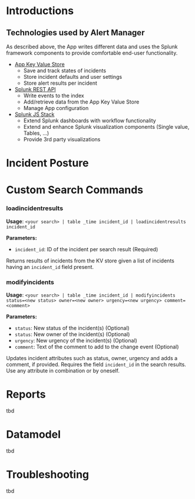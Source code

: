# Introductions

## Technologies used by Alert Manager  
As described above, the App writes different data and uses the Splunk framework components to provide comfortable end-user functionality.

* [App Key Value Store](http://dev.splunk.com/view/webframework-features/SP-CAAAEY7)
    * Save and track states of incidents
    * Store incident defaults and user settings
    * Store alert results per incident
* [Splunk REST API](http://dev.splunk.com/view/rest-api-overview/SP-CAAADP8)
    * Write events to the index
    * Add/retrieve data from the App Key Value Store
    * Manage App configuration
* [Splunk JS Stack](http://dev.splunk.com/view/webframework-splunkjsstack/SP-CAAAESV)
    * Extend Splunk dashboards with workflow functionality
    * Extend and enhance Splunk visualization components (Single value, Tables, ...)
    * Provide 3rd party visualizations


# Incident Posture
# Custom Search Commands

### loadincidentresults 
**Usage**: ```<your search> | table _time incident_id | loadincidentresults incident_id```

**Parameters:**

* `incident_id`: ID of the incident per search result (Required)

Returns results of incidents from the KV store given a list of incidents having an `incident_id` field present.

### modifyincidents 

**Usage**:
```<your search> | table _time incident_id | modifyincidents status=<new status> owner=<new owner> urgency=<new urgency> comment=<comment>```

**Parameters:**

* `status`: New status of the incident(s) (Optional)
* `status`: New owner of the incident(s) (Optional)
* `urgency`: New urgency of the incident(s) (Optional)
* `comment`: Text of the comment to add to the change event (Optional)

Updates incident attributes such as status, owner, urgency and adds a comment, if provided. Requires the field `incident_id` in the search results. Use any attribute in combination or by oneself. 

# Reports
tbd

# Datamodel
tbd

# Troubleshooting
tbd